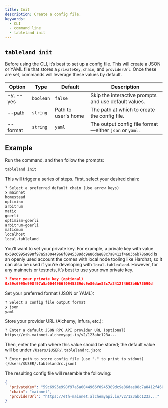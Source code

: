 ```yaml
---
title: Init
description: Create a config file.
keywords:
  - CLI
  - command line
  - tableland init
---
```


## `tableland init`

Before using the CLI, it’s best to set up a config file. This will create a JSON or YAML file that stores a `privateKey`, `chain`, and `providerUrl`. Once these are set, commands will leverage these values by default.

| Option    | Type      | Default             | Description                                            |
| --------- | --------- | ------------------- | ------------------------------------------------------ |
| -y, --yes | `boolean` | `false`             | Skip the interactive prompts and use default values.   |
| --path    | `string`  | Path to user's home | The path at which to create the config file.           |
| --format  | `string`  | `yaml`              | The output config file format—either `json` or `yaml`. |

## Example

Run the command, and then follow the prompts:

```bash
tableland init
```

This will trigger a series of steps. First, select your desired chain:

```markdown
? Select a preferred default chain (Use arrow keys)
❯ mainnet
homestead
optimism
arbitrum
matic
goerli
optimism-goerli
arbitrum-goerli
maticmum
localhost
local-tableland
```

You’ll want to set your private key. For example, a private key with value `0x59c6995e998f97a5a0044966f0945389dc9e86dae88c7a8412f4603b6b78690d` is an openly used account the comes with local node tooling like Hardhat, so it can also be used if you’re developing with `local-tablealand`. However, for any mainnets or testnets, it’s best to use your own private key.

```json
? Enter your private key (optional)
0x59c6995e998f97a5a0044966f0945389dc9e86dae88c7a8412f4603b6b78690d
```

Set your preferred format (JSON or YAML):

```markdown
? Select a config file output format
❯ json
yaml
```

Store your provider URL (Alchemy, Infura, etc.):

```markdown
? Enter a default JSON RPC API provider URL (optional)
https://eth-mainnet.alchemyapi.io/v2/123abc123a...
```

Then, enter the path where this value should be stored; the default value will be under `/Users/$USER/.tablelandrc.json`:

```markdown
? Enter path to store config file (use "." to print to stdout)
(/Users/$USER/.tablelandrc.json)
```

The resulting config file will resemble the following:

```json
{
  "privateKey": "59c6995e998f97a5a0044966f0945389dc9e86dae88c7a8412f4603b6b78690d",
  "chain": "mainnet",
  "providerUrl": "https://eth-mainnet.alchemyapi.io/v2/123abc123a..."
}
```

